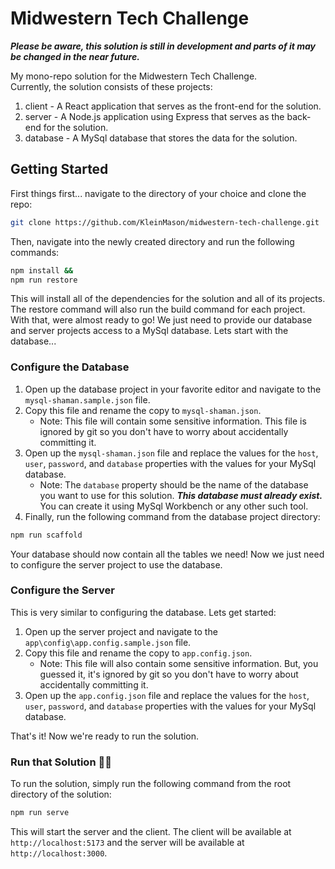 # Midwestern Tech Challenge

**_Please be aware, this solution is still in development and parts of it may be changed in the near future._**

My mono-repo solution for the Midwestern Tech Challenge.  
Currently, the solution consists of these projects:

1. client - A React application that serves as the front-end for the solution.
2. server - A Node.js application using Express that serves as the back-end for the solution.
3. database - A MySql database that stores the data for the solution.

## Getting Started

First things first... navigate to the directory of your choice and clone the repo:

```bash
git clone https://github.com/KleinMason/midwestern-tech-challenge.git
```

Then, navigate into the newly created directory and run the following commands:

```bash
npm install &&
npm run restore
```

This will install all of the dependencies for the solution and all of its projects. The restore command will also run the build command for each project. With that, were almost ready to go! We just need to provide our database and server projects access to a MySql database. Lets start with the database...

### Configure the Database

1. Open up the database project in your favorite editor and navigate to the `mysql-shaman.sample.json` file.
2. Copy this file and rename the copy to `mysql-shaman.json`.
   - Note: This file will contain some sensitive information. This file is ignored by git so you don't have to worry about accidentally committing it.
3. Open up the `mysql-shaman.json` file and replace the values for the `host`, `user`, `password`, and `database` properties with the values for your MySql database.
   - Note: The `database` property should be the name of the database you want to use for this solution. **_This database must already exist._** You can create it using MySql Workbench or any other such tool.
4. Finally, run the following command from the database project directory:

```bash
npm run scaffold
```

Your database should now contain all the tables we need! Now we just need to configure the server project to use the database.

### Configure the Server

This is very similar to configuring the database. Lets get started:

1. Open up the server project and navigate to the `app\config\app.config.sample.json` file.
2. Copy this file and rename the copy to `app.config.json`.
   - Note: This file will also contain some sensitive information. But, you guessed it, it's ignored by git so you don't have to worry about accidentally committing it.
3. Open up the `app.config.json` file and replace the values for the `host`, `user`, `password`, and `database` properties with the values for your MySql database.

That's it! Now we're ready to run the solution.

### Run that Solution 🎊🎉

To run the solution, simply run the following command from the root directory of the solution:

```bash
npm run serve
```

This will start the server and the client. The client will be available at `http://localhost:5173` and the server will be available at `http://localhost:3000`.
